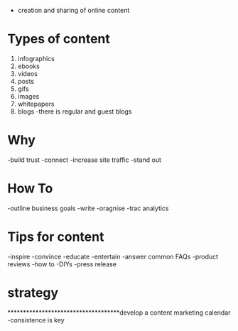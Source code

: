 - creation and sharing of online content 

# Types of content 
1. infographics 
2. ebooks
3. videos
4. posts
5. gifs
6. images 
7. whitepapers
8. blogs
-there is regular and guest blogs  


# Why 
-build trust 
-connect 
-increase site traffic 
-stand out 

# How To 
-outline business goals 
-write 
-oragnise
-trac analytics

# Tips for content
-inspire 
-convince 
-educate 
-entertain
-answer common FAQs
-product reviews
-how to 
-DIYs
-press release 
 
# strategy
************************************develop a content marketing calendar
-consistence is key

